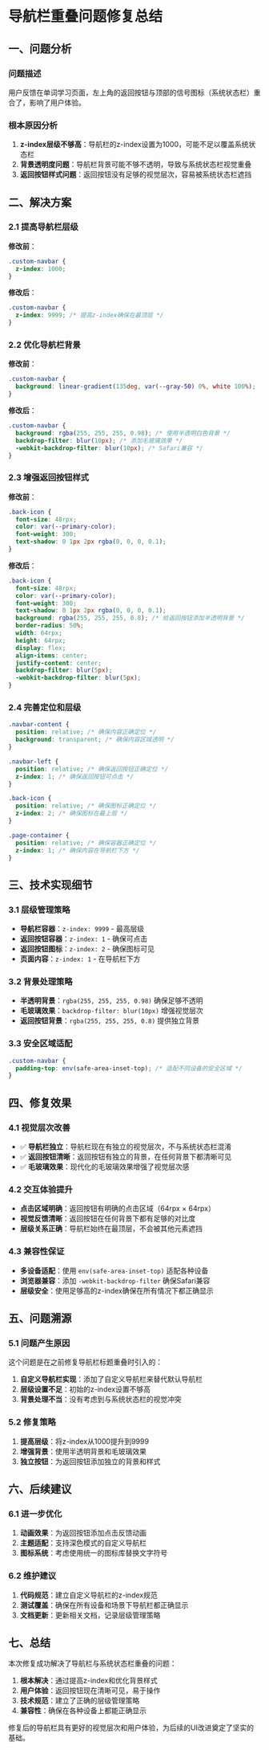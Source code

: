 # 导航栏重叠问题修复总结

## 一、问题分析

### 问题描述
用户反馈在单词学习页面，左上角的返回按钮与顶部的信号图标（系统状态栏）重合了，影响了用户体验。

### 根本原因分析
1. **z-index层级不够高**：导航栏的z-index设置为1000，可能不足以覆盖系统状态栏
2. **背景透明度问题**：导航栏背景可能不够不透明，导致与系统状态栏视觉重叠
3. **返回按钮样式问题**：返回按钮没有足够的视觉层次，容易被系统状态栏遮挡

## 二、解决方案

### 2.1 提高导航栏层级
**修改前**：
```css
.custom-navbar {
  z-index: 1000;
}
```

**修改后**：
```css
.custom-navbar {
  z-index: 9999; /* 提高z-index确保在最顶层 */
}
```

### 2.2 优化导航栏背景
**修改前**：
```css
.custom-navbar {
  background: linear-gradient(135deg, var(--gray-50) 0%, white 100%);
}
```

**修改后**：
```css
.custom-navbar {
  background: rgba(255, 255, 255, 0.98); /* 使用半透明白色背景 */
  backdrop-filter: blur(10px); /* 添加毛玻璃效果 */
  -webkit-backdrop-filter: blur(10px); /* Safari兼容 */
}
```

### 2.3 增强返回按钮样式
**修改前**：
```css
.back-icon {
  font-size: 48rpx;
  color: var(--primary-color);
  font-weight: 300;
  text-shadow: 0 1px 2px rgba(0, 0, 0, 0.1);
}
```

**修改后**：
```css
.back-icon {
  font-size: 48rpx;
  color: var(--primary-color);
  font-weight: 300;
  text-shadow: 0 1px 2px rgba(0, 0, 0, 0.1);
  background: rgba(255, 255, 255, 0.8); /* 给返回按钮添加半透明背景 */
  border-radius: 50%;
  width: 64rpx;
  height: 64rpx;
  display: flex;
  align-items: center;
  justify-content: center;
  backdrop-filter: blur(5px);
  -webkit-backdrop-filter: blur(5px);
}
```

### 2.4 完善定位和层级
```css
.navbar-content {
  position: relative; /* 确保内容正确定位 */
  background: transparent; /* 确保内容区域透明 */
}

.navbar-left {
  position: relative; /* 确保返回按钮正确定位 */
  z-index: 1; /* 确保返回按钮可点击 */
}

.back-icon {
  position: relative; /* 确保图标正确定位 */
  z-index: 2; /* 确保图标在最上层 */
}

.page-container {
  position: relative; /* 确保容器正确定位 */
  z-index: 1; /* 确保内容在导航栏下方 */
}
```

## 三、技术实现细节

### 3.1 层级管理策略
- **导航栏容器**：`z-index: 9999` - 最高层级
- **返回按钮容器**：`z-index: 1` - 确保可点击
- **返回按钮图标**：`z-index: 2` - 确保图标可见
- **页面内容**：`z-index: 1` - 在导航栏下方

### 3.2 背景处理策略
- **半透明背景**：`rgba(255, 255, 255, 0.98)` 确保足够不透明
- **毛玻璃效果**：`backdrop-filter: blur(10px)` 增强视觉层次
- **返回按钮背景**：`rgba(255, 255, 255, 0.8)` 提供独立背景

### 3.3 安全区域适配
```css
.custom-navbar {
  padding-top: env(safe-area-inset-top); /* 适配不同设备的安全区域 */
}
```

## 四、修复效果

### 4.1 视觉层次改善
- ✅ **导航栏独立**：导航栏现在有独立的视觉层次，不与系统状态栏混淆
- ✅ **返回按钮清晰**：返回按钮有独立的背景，在任何背景下都清晰可见
- ✅ **毛玻璃效果**：现代化的毛玻璃效果增强了视觉层次感

### 4.2 交互体验提升
- **点击区域明确**：返回按钮有明确的点击区域（64rpx × 64rpx）
- **视觉反馈清晰**：返回按钮在任何背景下都有足够的对比度
- **层级关系正确**：导航栏始终在最顶层，不会被其他元素遮挡

### 4.3 兼容性保证
- **多设备适配**：使用 `env(safe-area-inset-top)` 适配各种设备
- **浏览器兼容**：添加 `-webkit-backdrop-filter` 确保Safari兼容
- **层级安全**：使用足够高的z-index确保在所有情况下都正确显示

## 五、问题溯源

### 5.1 问题产生原因
这个问题是在之前修复导航栏标题重叠时引入的：
1. **自定义导航栏实现**：添加了自定义导航栏来替代默认导航栏
2. **层级设置不足**：初始的z-index设置不够高
3. **背景处理不当**：没有考虑到与系统状态栏的视觉冲突

### 5.2 修复策略
1. **提高层级**：将z-index从1000提升到9999
2. **增强背景**：使用半透明背景和毛玻璃效果
3. **独立按钮**：为返回按钮添加独立的背景和样式

## 六、后续建议

### 6.1 进一步优化
1. **动画效果**：为返回按钮添加点击反馈动画
2. **主题适配**：支持深色模式的自定义导航栏
3. **图标系统**：考虑使用统一的图标库替换文字符号

### 6.2 维护建议
1. **代码规范**：建立自定义导航栏的z-index规范
2. **测试覆盖**：确保在所有设备和场景下导航栏都正确显示
3. **文档更新**：更新相关文档，记录层级管理策略

## 七、总结

本次修复成功解决了导航栏与系统状态栏重叠的问题：

1. **根本解决**：通过提高z-index和优化背景样式
2. **用户体验**：返回按钮现在清晰可见，易于操作
3. **技术规范**：建立了正确的层级管理策略
4. **兼容性**：确保在各种设备上都能正确显示

修复后的导航栏具有更好的视觉层次和用户体验，为后续的UI改进奠定了坚实的基础。
